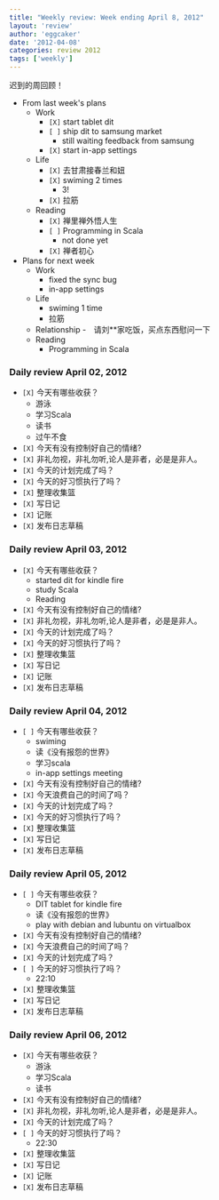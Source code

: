 ```yaml
---
title: "Weekly review: Week ending April 8, 2012" 
layout: 'review'
author: 'eggcaker'
date: '2012-04-08'
categories: review 2012
tags: ['weekly']
---
```



迟到的周回顾！

  * From last week's plans 
    * Work 
      * `[X]` start tablet dit 
      * `[ ]` ship dit to samsung market 
        * still waiting feedback from samsung 
      * `[X]` start in-app settings 
    * Life 
      * `[X]` 去甘肃接春兰和妞 
      * `[X]` swiming 2 times 
        * 3! 
      * `[X]` 拉筋 
    * Reading 
      * `[X]` 禅里禅外悟人生 
      * `[ ]` Programming in Scala 
        * not done yet 
      * `[X]` 禅者初心 
  * Plans for next week 
    * Work 
      * fixed the sync bug 
      * in-app settings 
    * Life 
      * swiming 1 time 
      * 拉筋 
    * Relationship -　请刘**家吃饭，买点东西慰问一下 
    * Reading 
      * Programming in Scala 

### Daily review April 02, 2012

  * `[X]` 今天有哪些收获？ 
    * 游泳 
    * 学习Scala 
    * 读书 
    * 过午不食 
  * `[X]` 今天有没有控制好自己的情绪? 
  * `[X]` 非礼勿视，非礼勿听,论人是非者，必是是非人。 
  * `[X]` 今天的计划完成了吗？ 
  * `[X]` 今天的好习惯执行了吗？ 
  * `[X]` 整理收集篮 
  * `[X]` 写日记 
  * `[X]` 记账 
  * `[X]` 发布日志草稿 

### Daily review April 03, 2012

  * `[X]` 今天有哪些收获？ 
    * started dit for kindle fire 
    * study Scala 
    * Reading 
  * `[X]` 今天有没有控制好自己的情绪? 
  * `[X]` 非礼勿视，非礼勿听,论人是非者，必是是非人。 
  * `[X]` 今天的计划完成了吗？ 
  * `[X]` 今天的好习惯执行了吗？ 
  * `[X]` 整理收集篮 
  * `[X]` 写日记 
  * `[X]` 记账 
  * `[X]` 发布日志草稿 

### Daily review April 04, 2012

  * `[ ]` 今天有哪些收获？ 
    * swiming 
    * 读《没有报怨的世界》 
    * 学习scala 
    * in-app settings meeting 
  * `[X]` 今天有没有控制好自己的情绪? 
  * `[X]` 今天浪费自己的时间了吗？ 
  * `[X]` 今天的计划完成了吗？ 
  * `[X]` 今天的好习惯执行了吗？ 
  * `[X]` 整理收集篮 
  * `[X]` 写日记 
  * `[X]` 发布日志草稿 

### Daily review April 05, 2012

  * `[ ]` 今天有哪些收获？ 
    * DIT tablet for kindle fire 
    * 读《没有报怨的世界》 
    * play with debian and lubuntu on virtualbox 
  * `[X]` 今天有没有控制好自己的情绪? 
  * `[X]` 今天浪费自己的时间了吗？ 
  * `[X]` 今天的计划完成了吗？ 
  * `[ ]` 今天的好习惯执行了吗？ 
    * 22:10 
  * `[X]` 整理收集篮 
  * `[X]` 写日记 
  * `[X]` 发布日志草稿 

### Daily review April 06, 2012

  * `[X]` 今天有哪些收获？ 
    * 游泳 
    * 学习Scala 
    * 读书 
  * `[X]` 今天有没有控制好自己的情绪? 
  * `[X]` 非礼勿视，非礼勿听,论人是非者，必是是非人。 
  * `[X]` 今天的计划完成了吗？ 
  * `[ ]` 今天的好习惯执行了吗？ 
    * 22:30 
  * `[X]` 整理收集篮 
  * `[X]` 写日记 
  * `[X]` 记账 
  * `[X]` 发布日志草稿 

